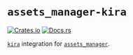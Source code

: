 # `assets_manager-kira`

[![Crates.io](https://img.shields.io/crates/v/assets_manager-kira.svg)](https://crates.io/crates/assets_manager-kira)
[![Docs.rs](https://docs.rs/assets_manager-kira/badge.svg)](https://docs.rs/assets_manager-kira/)


[`kira`] integration for [`assets_manager`].

[`assets_manager`]: https://github.com/a1phyr/assets_manager
[`kira`]: https://github.com/tesselode/kira

